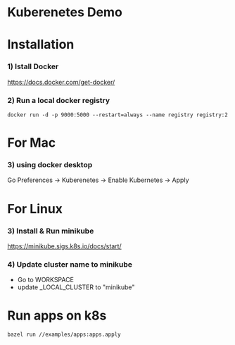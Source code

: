 # Kuberenetes Demo

# Installation

### 1) Istall Docker
https://docs.docker.com/get-docker/

### 2) Run a local docker registry

```posix-terminal
docker run -d -p 9000:5000 --restart=always --name registry registry:2
```

# For Mac 

### 3) using docker desktop

Go Preferences -> Kuberenetes -> Enable Kubernetes -> Apply

# For Linux

### 3) Install & Run minikube
https://minikube.sigs.k8s.io/docs/start/

### 4) Update cluster name to minikube

- Go to WORKSPACE
- update _LOCAL_CLUSTER to "minikube"


# Run apps on k8s

```posix-terminal
bazel run //examples/apps:apps.apply
```
